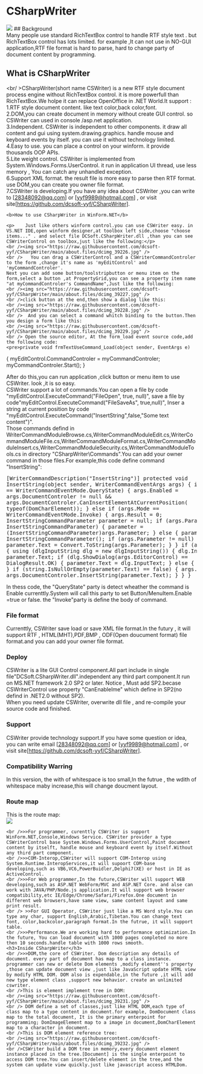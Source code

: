 # CSharpWriter
<img src="https://raw.githubusercontent.com/dcsoft-yyf/CSharpWriter/main/snapshort.png"/>
## Background
<br/ > Many people use standard RichTextBox control to handle RTF style text . but RichTextBox control
        has lots limited. for example ,It can not use in NO-GUI application,RTF file format is hard to parse,
        hard to change party of document content by programming.
 
## What is CSharpWriter

<br/ >CSharpWriter(short name CSWriter) is a new RTF style document process engine without RichTextBox control. it is more powerfull than RichTextBox.We holpe it can replace OpenOffice in .NET World.It support :
    <br />1.RTF style document content. like text color,back color,font.
    <br />2.DOM,you can create document in memory without create GUI control. so CSWriter can used in console /asp.net application.
    <br />3.Independent. CSWriter is independent to other components. it draw all content and gui using system.drawing.graphics. handle mouse and keyboard events by itself. you can use it without technology limited.
    <br />4.Easy to use. you can place a control on your winform. it provide thousands OOP APIs.
    <br />5.Lite weight control. CSWriter is implemented from System.Windows.Forms.UserControl. it run in application UI thread, use less memory , You can catch any unhandled exception.
    <br />6.Support XML format. the result file is more easy to parse then RTF format. use DOM,you can create you owner file format.
    <br />7.CSWriter is developing.If you have any idea about CSWriter ,you can write to [28348092@qq.com] or [yyf9989@hotmail.com] , or visit site[https://github.com/dcsoft-yyf/CSharpWriter].

    <b>How to use CSharpWriter in WinForm.NET</b>

    <p>    Just like others winform control.you can use CSWriter easy. in VS.NET IDE,open winform designer,at toolbox left side,choose "choose items..." . and select file DCSoft.CSharpWriter.dll ,than you can see CSWriterControl on toolbox,just like the following:</p>
    <br /><img src="https://raw.githubusercontent.com/dcsoft-yyf/CSharpWriter/main/about.files/dcimg_39226.jpg" />
    <br />   You can drag a CSWriterControl and a CSWriterCommandControler to the form ,change it's name as 'myEditControl' and 'myCommandControler'.
    Next you can add some button/toolstripbutton or menu item on the form,select a button ,at PropertyGrid,you can see a property item name "at myCommandControler's CommandName",Just like the following:
    <br /><img src="https://raw.githubusercontent.com/dcsoft-yyf/CSharpWriter/main/about.files/dcimg_39227.jpg" />
    <br />click button at the end,then show a dialog like this:
    <br /><img src="https://raw.githubusercontent.com/dcsoft-yyf/CSharpWriter/main/about.files/dcimg_39228.jpg" />
    <br />  And you can select a command whitch binding to the button.Then you design a form like this:
    <br /><img src="https://raw.githubusercontent.com/dcsoft-yyf/CSharpWriter/main/about.files/dcimg_39229.jpg" />
    <br /> Open the source editor, At the form_load event source code,add the following code:
    <pre>private void frmTextUseCommand_Load(object sender, EventArgs e)
{
    myEditControl.CommandControler = myCommandControler;
    myCommandControler.Start();
}</pre>
    <p>
        After do this,you can run application ,click button or menu item to use CSWriter. look ,it is so easy.
        <br /> CSWriter support a lot of commands.You can open a file by code "myEditControl.ExecuteCommand("FileOpen", true, null)", save a file by code"myEditControl.ExecuteCommand("FileSaveAs", true,null)", Inser a string at current position by code "myEditControl.ExecuteCommand("InsertString",false,"Some text content")".
        <br /> Those commands defind in WriterCommandModuleBrowse.cs,WriterCommandModuleEdit.cs,WriterCommandModuleFile.cs,WriterCommandModuleFormat.cs,WriterCommandModuleInsert.cs,WriterCommandModuleSecurity.cs,WriterCommandModuleTools.cs in directory "CSharpWriter\Commands".You can add your owner command in those files.For example,this code define command "InsertString":
    </p>
    <pre>[WriterCommandDescription("InsertString")]
protected void InsertString(object sender, WriterCommandEventArgs args)
{
    if (args.Mode == WriterCommandEventMode.QueryState)
    {
        args.Enabled = args.DocumentControler != null
            && args.DocumentControler.CanInsertElementAtCurrentPosition(
            typeof(DomCharElement));
    }
    else if (args.Mode == WriterCommandEventMode.Invoke)
    {
        args.Result = 0;
        InsertStringCommandParameter parameter = null;
        if (args.Parameter is InsertStringCommandParameter)
        {
            parameter = (InsertStringCommandParameter)args.Parameter;
        }
        else
        {
            parameter = new InsertStringCommandParameter();
            if (args.Parameter != null)
            {
                parameter.Text = Convert.ToString(args.Parameter);
            }
        }
        if (args.ShowUI)
        {
            using (dlgInputString dlg = new dlgInputString())
            {
                dlg.InputText = parameter.Text;
                if (dlg.ShowDialog(args.EditorControl) == DialogResult.OK)
                {
                    parameter.Text = dlg.InputText;
                }
                else
                {
                    return;
                }
            }
        }
        if (string.IsNullOrEmpty(parameter.Text) == false)
        {
            args.Result = args.DocumentControler.InsertString(parameter.Text);
        }
    }
}</pre>
    <p>
        In thess code, the "QueryState" party is detect wheather the command is Enable currenttly.System will call this party to set Button/MenuItem.Enable =true or false. the "Invoke"party is define the body of command.
    </p>
    <h3> File format</h3>
    Currenttly, CSWriter save load or save XML file format.In the futury , it will support RTF , HTML(MHT),PDF,BMP , ODF(Open doucument format) file format.and you can add your owner file format.
    <h3>Deploy</h3>
    CSWriter is a lite GUI Control component.All part include in single file"DCSoft.CSharpWriter.dll".independent any third part component.It run on MS.NET framework 2.0 SP2 or later. Notice , Must add SP2.becase CSWriterControl use property "CanEnableIme" which define in SP2(no defind in .NET2.0 without SP2).
    <br /> When you need update CSWriter, overwrite dll file , and re-compile your source code and finished.
    <h3>Support</h3>
    CSWriter provide technology support.If you have some question or idea, you can write email  [28348092@qq.com] or [yyf9989@hotmail.com] , or visit site[https://github.com/dcsoft-yyf/CSharpWriter].
    <h3>Compatibility Warring</h3>
    In this version, the with of whitespace is too small,In the futrue , the wdith of whitespace maby increase,this will change doucment layout.
    <h3>Route map</h3>
    This is the route map:
    <br /><img src="https://raw.githubusercontent.com/dcsoft-yyf/CSharpWriter/main/about.files/dcimg_39230.jpg" />

    <br />>>For programmer, curenttly CSWriter is support WinForm.NET,Console,Windows Service. CSWriter provider a type CSWriterControl base System.Windows.Forms.UserControl,Paint document content by itselft, handle mouse and keyboard event by itself.Without any third part component.
    <br />>>COM-Interop,CSWriter will support COM-Interop using System.Runtime.InteropServices,it will supoort COM-base developing,such as VB6,VC6,PowerBuidler,Delphi7(XE) or host in IE as ActiveControl.
    <br />>>For Web programmer,In the future,CSWriter will support WEB developing,such as ASP.NET WebForm/MVC and ASP.NET Core. and alse can work with JAVA/PHP/Node.js application.It will support web browser compatibility,etc IE/Edge/Chrome/Safari/Firefox.One document in different web browsers,have same view, same content layout and same print result.
    <br /> >>For GUI Operator, CSWriter just like a MS Word style.You can type any char, support English,Arabic,Tibetan.You can change text font, color,backcolor,paragraph format.In the futrue, it will support table.
    <br />>>Performance.We are working hard to performance optimization.In the future, You can load document with 1000 pages completed no more then 10 seconds.handle table with 1000 rows smooth.
    <h3>Inside CSharpWriter</h3>
    <br />>>DOM,the core of CSWriter. Dom description any details of document. every part of document has map to a class instance. programmer can new or delete Dom elements ,modify element''s property ,those can update document view ,just like JavaScript update HTML view by modify HTML DOM. DOM also is expendable,in the future ,it will add new type element class ,support new behavior. create an unlimited cswriter.
    <br />This is element implement tree in DOM:
    <br /><img src="https://raw.githubusercontent.com/dcsoft-yyf/CSharpWriter/main/about.files/dcimg_39231.jpg" />
    <br /> DOM define a set of classes,just like HTML DOM,each type of class map to a type content in document.for example, DomDocument class map to the total document, It is the primary enterpoint for programming; DomImageElement map to a image in document,DomCharElement map to a character in document.
    <br />This is DOM element reference tree:
    <br /><img src="https://raw.githubusercontent.com/dcsoft-yyf/CSharpWriter/main/about.files/dcimg_39232.jpg" />
    <br />CSWriter build a DOM tree in memory,every document element instance placed in the tree.[Document] is the single enterpoint to access DOM tree.You can insert/delete element in the tree,and the system can update view quickly.just like javascript access HTMLDom.
